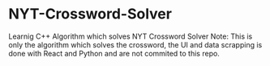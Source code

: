 # NYT-Crossword-Solver
Learnig C++ Algorithm which solves NYT Crossword Solver
Note: This is only the algorithm which solves the crossword, the UI and data scrapping is done with React and Python and are not commited to this repo.

